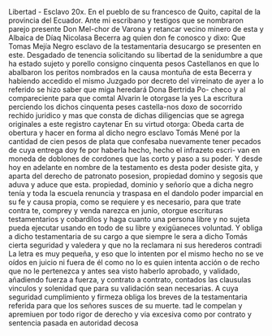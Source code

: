 Libertad - Esclavo
20x. En el pueblo de su francesco de Quito, capital de la provincia del
Ecuador.
Ante mi escribano y testigos que se nombraron parejo presente Don Mel-chor de Varona y retancar vecino minero de esta y Albaica de Díaq Nicolasa Becerra ag quien don fe conosco y dixo: Que Tomas Mejía
Negro esclavo de la testamentaria desucargo se presenten en este. Desgadado de tenencia solicitando su libertad de la senidumbre a que ha estado sujeto y porello consigno cinquenta pesos Castellanos en
que lo abalbaron los peritos nombrados en la causa montuña de esta Becerra y habiendo accedido el mismo Juzgado por decreto del virreinato de ayer a lo referido se hizo saber que miga heredará Dona Bertrida Po- checo y al compareciente para que comtal Alvarin le otorgase la yes
La escritura perciendo los dichos cinquenta peses castella-nos doxo de socorrido rechido juridico y mas que consta de dichas diligencias que se agrega originales a este registro caytenar
En su virtud otorga: Obeda carta de obertura y hacer en forma al dicho negro esclavo Tomás Mené por la cantidad de cien pesos de plata que confesaba nuevamente tener pecados de cuya entrega doy fe por haberla hecho, hecho el infrazeto escri-
van en moneda de doblones de cordones que las corto y paso a su poder. Y desde hoy en adelante en nombre de la testamento es desta poder desiste gita, y aparta del derecho de patronato posesion, propiedad domino y segosis que aduva y aduce que esta.
propiedad, dominio y señorío que a dicha negro tenía y toda la escuela renuncia y traspasa en el dandolo poder imparcial en su fe y causa propia, como se requiere y es necesario, para que trate contra te, comprey y venda narezca en junio, otorgue escrituras testamentarios
y cobardílos y haga cuanto una persona libre y no sujeta pueda ejecutar usando en todo de su libre y exigüaneces voluntad. Y obliga a dicho testamentaria de su cargo a que siempre le sera a dicho Tomás cierta seguridad y valedera y que no la reclamara ni sus herederos contradi
La letra es muy pequeña, y eso que lo intenten por el mismo hecho no se ve oídos en juicio ni fuera de él como no lo es quien intenta acción o de recho que no le pertenezca y antes sea visto haberlo aprobado, y
validado, añadiendo fuerza a fuerza, y contrato a contrato, contados las clausulas vinculos y solenidad que para su validación sean necesarias. A cuya seguridad cumplimiento y firmeza obliga los breves de la testamentaria referida para que los señores susces de su muerte.
tad le compelan y apremiuen por todo rigor de derecho y via excesiva como por contrato y sentencia pasada en autoridad decosa